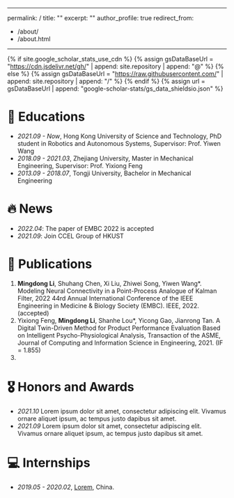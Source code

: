 <!--
 * @Author: Raymond Mingdong
 * @Date: 2022-04-16 14:01:50
 * @Description: In User Settings Edit
-->
---
permalink: /
title: ""
excerpt: ""
author_profile: true
redirect_from: 
  - /about/
  - /about.html
---

{% if site.google_scholar_stats_use_cdn %}
{% assign gsDataBaseUrl = "https://cdn.jsdelivr.net/gh/" | append: site.repository | append: "@" %}
{% else %}
{% assign gsDataBaseUrl = "https://raw.githubusercontent.com/" | append: site.repository | append: "/" %}
{% endif %}
{% assign url = gsDataBaseUrl | append: "google-scholar-stats/gs_data_shieldsio.json" %}

<span class='anchor' id='about-me'></span>

# 📖 Educations
- *2021.09 - Now*, Hong Kong University of Science and Technology, PhD student in Robotics and Autonomous Systems, Supervisor: Prof. Yiwen Wang 
- *2018.09 - 2021.03*, Zhejiang University, Master in Mechanical Engineering, Supervisor: Prof. Yixiong Feng
- *2013.09 - 2018.07*, Tongji University, Bachelor in Mechanical Engineering

# 🔥 News
- *2022.04*: The paper of EMBC 2022 is accepted 
- *2021.09*: Join CCEL Group of HKUST

# 📝 Publications 
1.  **Mingdong Li**, Shuhang Chen, Xi Liu, Zhiwei Song, Yiwen Wang*. Modeling Neural Connectivity in a Point-Process Analogue of Kalman Filter, 2022 44rd Annual International Conference of the IEEE Engineering in Medicine & Biology Society (EMBC). IEEE, 2022. (accepted)
2.  Yixiong Feng, **Mingdong Li**, Shanhe Lou*, Yicong Gao, Jianrong Tan. A Digital Twin-Driven Method for Product Performance Evaluation Based on Intelligent Psycho-Physiological Analysis, Transaction of the ASME, Journal of Computing and Information Science in Engineering, 2021. (IF = 1.855)
3.  

# 🎖 Honors and Awards
- *2021.10* Lorem ipsum dolor sit amet, consectetur adipiscing elit. Vivamus ornare aliquet ipsum, ac tempus justo dapibus sit amet. 
- *2021.09* Lorem ipsum dolor sit amet, consectetur adipiscing elit. Vivamus ornare aliquet ipsum, ac tempus justo dapibus sit amet. 


<!-- # 💬 Invited Talks
- *2021.06*, Lorem ipsum dolor sit amet, consectetur adipiscing elit. Vivamus ornare aliquet ipsum, ac tempus justo dapibus sit amet. 
- *2021.03*, Lorem ipsum dolor sit amet, consectetur adipiscing elit. Vivamus ornare aliquet ipsum, ac tempus justo dapibus sit amet.  \| [\[video\]](https://github.com/) -->

# 💻 Internships
- *2019.05 - 2020.02*, [Lorem](https://github.com/), China.